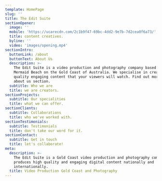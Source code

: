 ```yaml
---
template: HomePage
slug: ''
title: The Edit Suite
sectionOpener:
  image: ''
  mobile: 'https://ucarecdn.com/2c1b9f47-69bc-4dd2-9e7b-7d2cea0f6a73/'
  title: content creatives.
  byline: ''
  video: 'images/opening.mp4'
sectionIntro:
  buttonLink: /about
  buttonText: About Us
  description: >-
    The Edit Suite is a video production and photography company based in
    Mermaid Beach on the Gold Coast of Australia. We specialise in creating high
    quality engaging content that your viewers will watch. Find out more in our
    about us section.
  subtitle: Who we are
  title: we are creators.
sectionProjects:
  subtitle: Our specialities
  title: what we can offer.
sectionClients:
  subtitle: Collaborations
  title: who we've worked with.
sectionTestimonials:
  subtitle: Testimonials
  title: don't take our word for it.
sectionContact:
  subtitle: Get in touch
  title: let's collaborate!
meta:
  description: >-
    The Edit Suite is a Gold Coast video production and photography company that
    produces high quality and engaging digital content nationally and
    internationally.
  title: Video Production Gold Coast and Photography
---
```

